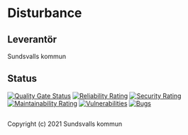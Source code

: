 # Disturbance

## Leverantör

Sundsvalls kommun

## Status

[![Quality Gate Status](https://sonarcloud.io/api/project_badges/measure?project=Sundsvallskommun_api-service-disturbance&metric=alert_status)](https://sonarcloud.io/summary/new_code?id=Sundsvallskommun_api-service-disturbance)
[![Reliability Rating](https://sonarcloud.io/api/project_badges/measure?project=Sundsvallskommun_api-service-disturbance&metric=reliability_rating)](https://sonarcloud.io/summary/new_code?id=Sundsvallskommun_api-service-disturbance)
[![Security Rating](https://sonarcloud.io/api/project_badges/measure?project=Sundsvallskommun_api-service-disturbance&metric=security_rating)](https://sonarcloud.io/summary/new_code?id=Sundsvallskommun_api-service-disturbance)
[![Maintainability Rating](https://sonarcloud.io/api/project_badges/measure?project=Sundsvallskommun_api-service-disturbance&metric=sqale_rating)](https://sonarcloud.io/summary/new_code?id=Sundsvallskommun_api-service-disturbance)
[![Vulnerabilities](https://sonarcloud.io/api/project_badges/measure?project=Sundsvallskommun_api-service-disturbance&metric=vulnerabilities)](https://sonarcloud.io/summary/new_code?id=Sundsvallskommun_api-service-disturbance)
[![Bugs](https://sonarcloud.io/api/project_badges/measure?project=Sundsvallskommun_api-service-disturbance&metric=bugs)](https://sonarcloud.io/summary/new_code?id=Sundsvallskommun_api-service-disturbance)


## 
Copyright (c) 2021 Sundsvalls kommun
